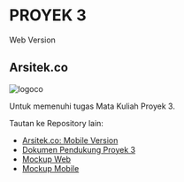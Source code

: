 # PROYEK 3

Web Version

## Arsitek.co
![logoco](https://user-images.githubusercontent.com/79303700/161210855-ca46cb5b-dbe9-48aa-bb2a-c8a025f52bfe.png)

Untuk memenuhi tugas Mata Kuliah Proyek 3.

Tautan ke Repository lain:

- [Arsitek.co: Mobile Version](https://github.com/Eko748/ArchitectApp-Web)
- [Dokumen Pendukung Proyek 3](https://github.com/lelymaria/DATA-PROYEK-3)
- [Mockup Web](https://www.figma.com/file/Uvb7jXpQH1BoT2ULGVDv4n/Web?node-id=0%3A1)
- [Mockup Mobile](https://www.figma.com/file/m1ePrrwEZ1gz57B4FkQBfE/mobile?node-id=0%3A1)

